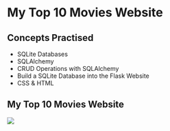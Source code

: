 # My Top 10 Movies Website
## Concepts Practised
- SQLite Databases
- SQLAlchemy
- CRUD Operations with SQLAlchemy
- Build a SQLite Database into the Flask Website
- CSS & HTML
## My Top 10 Movies Website
![](https://user-images.githubusercontent.com/98851253/162594261-6130be7b-e06b-452f-b0cb-b45cb6e76b47.gif)
